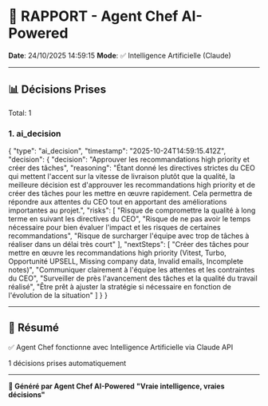 # 🤖 RAPPORT - Agent Chef AI-Powered

**Date**: 24/10/2025 14:59:15
**Mode**: ✅ Intelligence Artificielle (Claude)

---

## 📊 Décisions Prises

Total: 1


### 1. ai_decision

{
  "type": "ai_decision",
  "timestamp": "2025-10-24T14:59:15.412Z",
  "decision": {
    "decision": "Approuver les recommandations high priority et créer des tâches",
    "reasoning": "Étant donné les directives strictes du CEO qui mettent l'accent sur la vitesse de livraison plutôt que la qualité, la meilleure décision est d'approuver les recommandations high priority et de créer des tâches pour les mettre en œuvre rapidement. Cela permettra de répondre aux attentes du CEO tout en apportant des améliorations importantes au projet.",
    "risks": [
      "Risque de compromettre la qualité à long terme en suivant les directives du CEO",
      "Risque de ne pas avoir le temps nécessaire pour bien évaluer l'impact et les risques de certaines recommandations",
      "Risque de surcharger l'équipe avec trop de tâches à réaliser dans un délai très court"
    ],
    "nextSteps": [
      "Créer des tâches pour mettre en œuvre les recommandations high priority (Vitest, Turbo, Opportunité UPSELL, Missing company data, Invalid emails, Incomplete notes)",
      "Communiquer clairement à l'équipe les attentes et les contraintes du CEO",
      "Surveiller de près l'avancement des tâches et la qualité du travail réalisé",
      "Être prêt à ajuster la stratégie si nécessaire en fonction de l'évolution de la situation"
    ]
  }
}


---

## 🎯 Résumé

✅ Agent Chef fonctionne avec Intelligence Artificielle via Claude API

1 décisions prises automatiquement

---

**🤖 Généré par Agent Chef AI-Powered**
**"Vraie intelligence, vraies décisions"**
